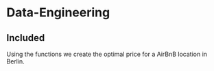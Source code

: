 # Data-Engineering

## Included
Using the functions we create the optimal
price for a AirBnB location in Berlin.